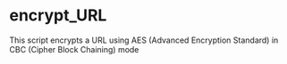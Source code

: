 # encrypt_URL
This script encrypts a URL using AES (Advanced Encryption Standard) in CBC (Cipher Block Chaining) mode
